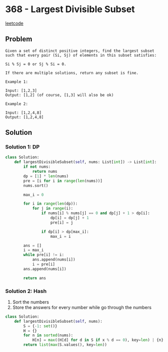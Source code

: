 # 368 - Largest Divisible Subset

[leetcode](https://leetcode.com/problems/largest-divisible-subset/)

## Problem

    Given a set of distinct positive integers, find the largest subset such that every pair (Si, Sj) of elements in this subset satisfies:
    
    Si % Sj = 0 or Sj % Si = 0.
    
    If there are multiple solutions, return any subset is fine.
    
    Example 1:
    
    Input: [1,2,3]
    Output: [1,2] (of course, [1,3] will also be ok)
    
    Example 2:
    
    Input: [1,2,4,8]
    Output: [1,2,4,8]

## Solution

### Solution 1: DP

```python
class Solution:
    def largestDivisibleSubset(self, nums: List[int]) -> List[int]:
        if not nums:
            return nums
        dp = [1] * len(nums)
        pre = [i for i in range(len(nums))]
        nums.sort()

        max_i = 0

        for i in range(len(dp)):
            for j in range(i):
                if nums[i] % nums[j] == 0 and dp[j] + 1 > dp[i]:
                    dp[i] = dp[j] + 1
                    pre[i] = j

                if dp[i] > dp[max_i]:
                    max_i = i

        ans = []
        i = max_i
        while pre[i] != i:
            ans.append(nums[i])
            i = pre[i]
        ans.append(nums[i])

        return ans
```

### Solution 2: Hash

1.  Sort the numbers
2.  Store the answers for every number while go through the numbers

```python
class Solution:
    def largestDivisibleSubset(self, nums):
        S = {-1: set()}
        H = {}
        for n in sorted(nums):
            H[n] = max((H[d] for d in S if x % d == 0), key=len) | {n}
        return list(max(S.values(), key=len))
```
